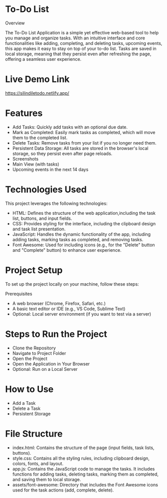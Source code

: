 # To-Do List 
Overview

The To-Do List Application is a simple yet effective web-based tool to help you manage and organize tasks. With an intuitive interface and core functionalities like adding, completing, and deleting tasks, upcoming events, this app makes it easy to stay on top of your to-do list. Tasks are saved in local storage, meaning that they persist even after refreshing the page, offering a seamless user experience.

# Live Demo Link
https://silindiletodo.netlify.app/

# Features
-  Add Tasks: Quickly add tasks with an optional due date.
-  Mark as Completed: Easily mark tasks as completed, which will move them to the completed list.
-  Delete Tasks: Remove tasks from your list if you no longer need them.
-  Persistent Data Storage: All tasks are stored in the browser's local storage, so they persist even after page reloads.
-  Screenshots
-  Main View (with tasks)
-  Upcoming events in the next 14 days

# Technologies Used
This project leverages the following technologies:
- HTML: Defines the structure of the web application,including the task list, buttons, and input fields.
- CSS: Provides styling for the interface, including the clipboard design and task list presentation.
- JavaScript: Handles the dynamic functionality of the app, including adding tasks, marking tasks as completed, and removing tasks.
- Font Awesome: Used for including icons (e.g., for the "Delete" button and "Complete" button) to enhance user experience.

# Project Setup
To set up the project locally on your machine, follow these steps:

Prerequisites

- A web browser (Chrome, Firefox, Safari, etc.)
- A basic text editor or IDE (e.g., VS Code, Sublime Text)
- Optional: Local server environment (if you want to test via a server)

# Steps to Run the Project
- Clone the Repository
- Navigate to Project Folder
- Open the Project
- Open the Application in Your Browser
- Optional: Run on a Local Server
  
# How to Use
- Add a Task
- Delete a Task
- Persistent Storage


# File Structure
- index.html: Contains the structure of the page (input fields, task lists, buttons).
- style.css: Contains all the styling rules, including clipboard design, colors, fonts, and layout.
- app.js: Contains the JavaScript code to manage the tasks. It includes functions for adding tasks, deleting tasks, marking them as completed, and saving them to local storage.
- assets/font-awesome: Directory that includes the Font Awesome icons used for the task actions (add, complete, delete).
